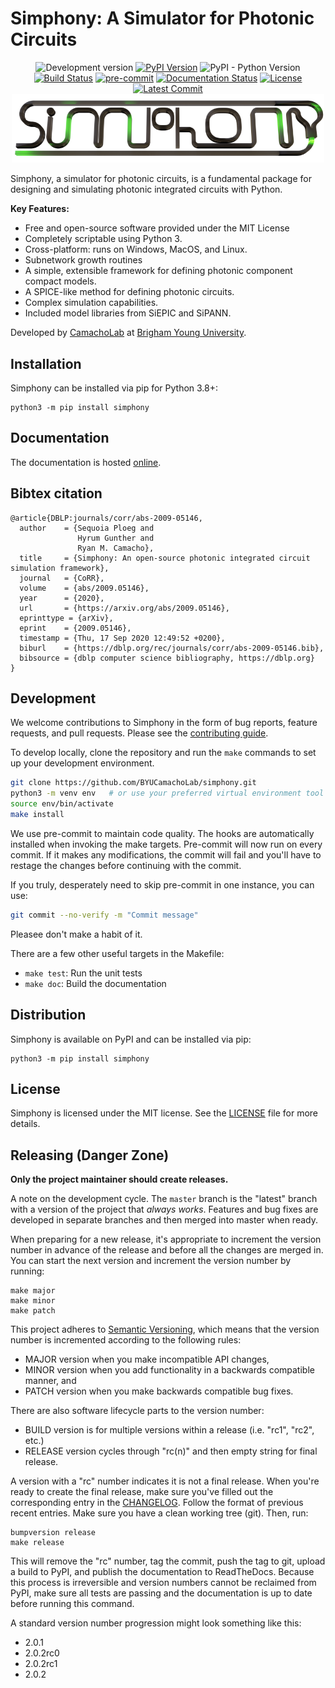 # Simphony: A Simulator for Photonic Circuits

<div style="text-align: center">
<img alt="Development version" src="https://img.shields.io/badge/master-v0.7.2rc0-informational">
<a href="https://pypi.python.org/pypi/simphony"><img alt="PyPI Version" src="https://img.shields.io/pypi/v/simphony.svg"></a>
<img alt="PyPI - Python Version" src="https://img.shields.io/pypi/pyversions/simphony">
<a href="https://github.com/BYUCamachoLab/simphony/actions"><img alt="Build Status" src="https://github.com/BYUCamachoLab/SiPANN/actions/workflows/build-and-test.yml/badge.svg"></a>
<a href="https://github.com/pre-commit/pre-commit"><img src="https://img.shields.io/badge/pre--commit-enabled-brightgreen?logo=pre-commit&logoColor=white" alt="pre-commit" style="max-width:100%;"></a>
<a href="https://simphonyphotonics.readthedocs.io/"><img alt="Documentation Status" src="https://readthedocs.org/projects/simphonyphotonics/badge/?version=latest"></a>
<a href="https://pypi.python.org/pypi/simphony/"><img alt="License" src="https://img.shields.io/pypi/l/simphony.svg"></a>
<a href="https://github.com/BYUCamachoLab/simphony/commits/master"><img alt="Latest Commit" src="https://img.shields.io/github/last-commit/BYUCamachoLab/simphony.svg"></a>

<img src="https://github.com/BYUCamachoLab/simphony/blob/master/docs/simphony_logo.png?raw=true" style="max-width: 500px" alt="Simphony logo">
</div>

Simphony, a simulator for photonic circuits, is a fundamental package for designing and simulating photonic integrated circuits with Python.

**Key Features:**

- Free and open-source software provided under the MIT License
- Completely scriptable using Python 3.
- Cross-platform: runs on Windows, MacOS, and Linux.
- Subnetwork growth routines
- A simple, extensible framework for defining photonic component compact models.
- A SPICE-like method for defining photonic circuits.
- Complex simulation capabilities.
- Included model libraries from SiEPIC and SiPANN.

Developed by [CamachoLab](https://camacholab.byu.edu/) at
[Brigham Young University](https://www.byu.edu/).

## Installation

Simphony can be installed via pip for Python 3.8+:

```
python3 -m pip install simphony
```

## Documentation

The documentation is hosted [online](https://simphonyphotonics.readthedocs.io/en/latest/).

## Bibtex citation

```
@article{DBLP:journals/corr/abs-2009-05146,
  author    = {Sequoia Ploeg and
               Hyrum Gunther and
               Ryan M. Camacho},
  title     = {Simphony: An open-source photonic integrated circuit simulation framework},
  journal   = {CoRR},
  volume    = {abs/2009.05146},
  year      = {2020},
  url       = {https://arxiv.org/abs/2009.05146},
  eprinttype = {arXiv},
  eprint    = {2009.05146},
  timestamp = {Thu, 17 Sep 2020 12:49:52 +0200},
  biburl    = {https://dblp.org/rec/journals/corr/abs-2009-05146.bib},
  bibsource = {dblp computer science bibliography, https://dblp.org}
}
```

## Development

We welcome contributions to Simphony in the form of bug reports, feature
requests, and pull requests. Please see the [contributing
guide](https://simphonyphotonics.readthedocs.io/en/stable/dev/contributing.html).

To develop locally, clone the repository and run the ``make`` commands to set
up your development environment.

```bash
git clone https://github.com/BYUCamachoLab/simphony.git
python3 -m venv env   # or use your preferred virtual environment tool
source env/bin/activate
make install
```

We use pre-commit to maintain code quality. The hooks are automatically 
installed when invoking the make targets. Pre-commit will now run on every
commit. If it makes any modifications, the commit will fail and you'll have
to restage the changes before continuing with the commit.

If you truly, desperately need to skip pre-commit in one instance, you can use:

```bash
git commit --no-verify -m "Commit message"
```

Pleasee don't make a habit of it.

There are a few other useful targets in the Makefile:

- ``make test``: Run the unit tests
- ``make doc``: Build the documentation

## Distribution

Simphony is available on PyPI and can be installed via pip:

```
python3 -m pip install simphony
```

## License

Simphony is licensed under the MIT license. See the [LICENSE](LICENSE) file for
more details.

## Releasing (Danger Zone)

**Only the project maintainer should create releases.**

A note on the development cycle. The ``master`` branch is the "latest" branch
with a version of the project that *always works*. Features and bug fixes are
developed in separate branches and then merged into master when ready.

When preparing for a new release, it's appropriate to increment the version
number in advance of the release and before all the changes are merged in. You 
can start the next version and increment the version number by running:

```
make major
make minor
make patch
```

This project adheres to [Semantic Versioning](https://semver.org/spec/v2.0.0.html),
which means that the version number is incremented according to the following
rules:

* MAJOR version when you make incompatible API changes,
* MINOR version when you add functionality in a backwards compatible manner, and
* PATCH version when you make backwards compatible bug fixes.

There are also software lifecycle parts to the version number:

* BUILD version is for multiple versions within a release (i.e. "rc1", "rc2", etc.)
* RELEASE version cycles through "rc(n)" and then empty string for final release.

A version with a "rc" number indicates it is not a final release. When you're
ready to create the final release, make sure you've filled out the
corresponding entry in the [CHANGELOG](CHANGELOG.md). Follow the format of
previous recent entries. Make sure you have a clean working tree (git). Then,
run:

```
bumpversion release
make release
```

This will remove the "rc" number, tag the commit, push the tag to git, upload
a build to PyPI, and publish the documentation to ReadTheDocs. Because this
process is irreversible and version numbers cannot be reclaimed from PyPI, make
sure all tests are passing and the documentation is up to date before running
this command.

A standard version number progression might look something like this:

* 2.0.1
* 2.0.2rc0
* 2.0.2rc1
* 2.0.2
